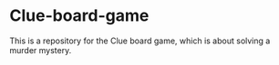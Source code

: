 # Clue-board-game
This is a repository for the Clue board game, which is about solving a murder mystery.
